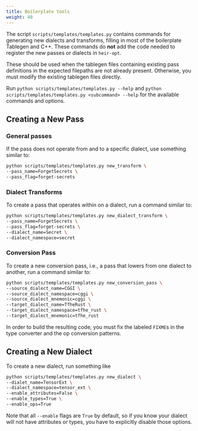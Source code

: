```yaml
---
title: Boilerplate tools
weight: 40
---
```


The script `scripts/templates/templates.py` contains commands for generating new
dialects and transforms, filling in most of the boilerplate Tablegen and C++.
These commands do **not** add the code needed to register the new passes or
dialects in `heir-opt`.

These should be used when the tablegen files containing existing pass
definitions in the expected filepaths are not already present. Otherwise, you
must modify the existing tablegen files directly.

Run `python scripts/templates/templates.py --help` and
`python scripts/templates/templates.py <subcommand> --help` for the available
commands and options.

## Creating a New Pass

### General passes

If the pass does not operate from and to a specific dialect, use something
similar to:

```bash
python scripts/templates/templates.py new_transform \
--pass_name=ForgetSecrets \
--pass_flag=forget-secrets
```

### Dialect Transforms

To create a pass that operates within on a dialect, run a command similar to:

```bash
python scripts/templates/templates.py new_dialect_transform \
--pass_name=ForgetSecrets \
--pass_flag=forget-secrets \
--dialect_name=Secret \
--dialect_namespace=secret
```

### Conversion Pass

To create a new conversion pass, i.e., a pass that lowers from one dialect to
another, run a command similar to:

```bash
python scripts/templates/templates.py new_conversion_pass \
--source_dialect_name=CGGI \
--source_dialect_namespace=cggi \
--source_dialect_mnemonic=cggi \
--target_dialect_name=TfheRust \
--target_dialect_namespace=tfhe_rust \
--target_dialect_mnemonic=tfhe_rust
```

In order to build the resulting code, you must fix the labeled `FIXME`s in the
type converter and the op conversion patterns.

## Creating a New Dialect

To create a new dialect, run something like

```bash
python scripts/templates/templates.py new_dialect \
--dialet_name=TensorExt \
--dialect_namespace=tensor_ext \
--enable_attributes=False \
--enable_types=True \
--enable_ops=True
```

Note that all `--enable` flags are `True` by default, so if you know your
dialect will not have attributes or types, you have to explicitly disable those
options.

<!-- mdformat global-off -->
